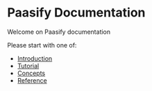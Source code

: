 # Paasify Documentation


Welcome on Paasify documentation


Please start with one of:

* [Introduction](introduction)
* [Tutorial](howto/learn_101)
* [Concepts](concepts.md)
* [Reference](schema_doc/index.md)